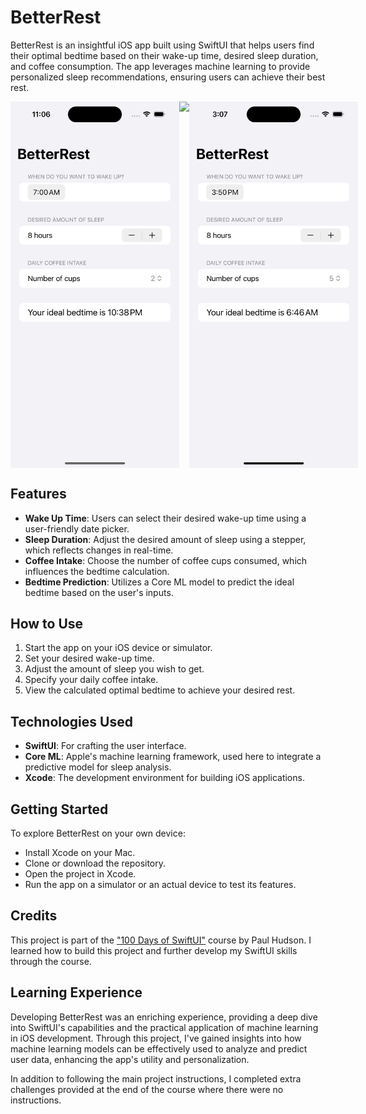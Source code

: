# BetterRest

BetterRest is an insightful iOS app built using SwiftUI that helps users find their optimal bedtime based on their wake-up time, desired sleep duration, and coffee consumption. The app leverages machine learning to provide personalized sleep recommendations, ensuring users can achieve their best rest.

<div style="display: flex; justify-content: space-between;">
    <img src="screenshots/BetterRest_1.png" alt="Better Rest Demo" width="270"/>
    <img src="screenshots/BetterRest_2png" alt=" " width="270"/>
    <img src="screenshots/BetterRest_3.png" alt=" " width="270"/>
</div>

## Features

- **Wake Up Time**: Users can select their desired wake-up time using a user-friendly date picker.
- **Sleep Duration**: Adjust the desired amount of sleep using a stepper, which reflects changes in real-time.
- **Coffee Intake**: Choose the number of coffee cups consumed, which influences the bedtime calculation.
- **Bedtime Prediction**: Utilizes a Core ML model to predict the ideal bedtime based on the user's inputs.

## How to Use

1. Start the app on your iOS device or simulator.
2. Set your desired wake-up time.
3. Adjust the amount of sleep you wish to get.
4. Specify your daily coffee intake.
5. View the calculated optimal bedtime to achieve your desired rest.

## Technologies Used

- **SwiftUI**: For crafting the user interface.
- **Core ML**: Apple's machine learning framework, used here to integrate a predictive model for sleep analysis.
- **Xcode**: The development environment for building iOS applications.

## Getting Started

To explore BetterRest on your own device:

- Install Xcode on your Mac.
- Clone or download the repository.
- Open the project in Xcode.
- Run the app on a simulator or an actual device to test its features.

## Credits

This project is part of the ["100 Days of SwiftUI"](https://www.hackingwithswift.com/100/swiftui) course by Paul Hudson. I learned how to build this project and further develop my SwiftUI skills through the course.

## Learning Experience

Developing BetterRest was an enriching experience, providing a deep dive into SwiftUI's capabilities and the practical application of machine learning in iOS development. Through this project, I've gained insights into how machine learning models can be effectively used to analyze and predict user data, enhancing the app's utility and personalization.

In addition to following the main project instructions, I completed extra challenges provided at the end of the course where there were no instructions.

